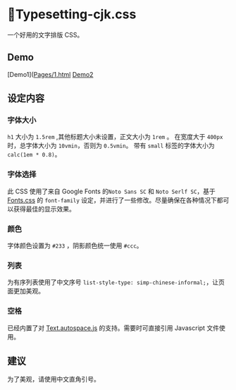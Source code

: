 # 📘Typesetting-cjk.css
一个好用的文字排版 CSS。
## Demo
[Demo1]([Pages/1.html](https://typesetting-cjk-css.vercel.app/pages/1.html) [Demo2](https://typesetting-cjk-css.vercel.app/pages/2.html)
## 设定内容
### 字体大小
`h1` 大小为 `1.5rem` ,其他标题大小未设置，正文大小为 `1rem` 。
在宽度大于 `400px` 时，总字体大小为 `10vmin`，否则为 `0.5vmin`。
带有 `small` 标签的字体大小为 `calc(1em * 0.8)`。
### 字体选择
此 CSS 使用了来自 Google Fonts 的`Noto Sans SC` 和 `Noto Serlf SC`，基于[Fonts.css](https://zenozeng.github.io/fonts.css/) 的 `font-family` 设定，并进行了一些修改。尽量确保在各种情况下都可以获得最佳的显示效果。
### 颜色
字体颜色设置为 `#233` ，阴影颜色统一使用 `#ccc`。
### 列表
为有序列表使用了中文序号 `list-style-type: simp-chinese-informal;`，让页面更加美观。
### 空格
已经内置了对 [Text.autospace.js](https://github.com/mastermay/text-autospace.js/) 的支持。需要时可直接引用 Javascript 文件使用。

## 建议
为了美观，请使用中文直角引号。
